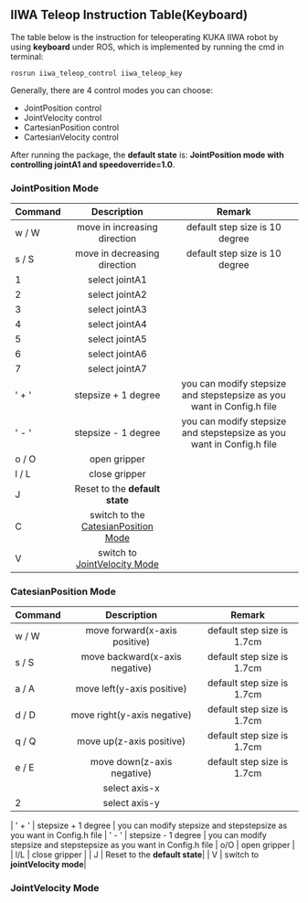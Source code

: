 
## IIWA Teleop Instruction Table(Keyboard)
The table below is the instruction for teleoperating KUKA IIWA robot by using **keyboard** under ROS, which is implemented by running the cmd in terminal:

`rosrun iiwa_teleop_control iiwa_teleop_key`

Generally, there are 4 control modes you can choose:
* JointPosition control
* JointVelocity control
* CartesianPosition control 
* CartesianVelocity control

After running the package, the **default state** is: **JointPosition mode with controlling jointA1 and speedoverride=1.0**.
### JointPosition Mode<a name="JP"></a>

| Command        |     Description      |Remark   |
| ------------- |:-------------:| :-----:|
| w / W      |  move in increasing direction | default step size is 10 degree |
| s / S      | move in decreasing direction  |   default step size is 10 degree |
| 1  | select  jointA1 | 
| 2  | select jointA2 | 
| 3  | select jointA3 | 
| 4  | select jointA4 | 
| 5  | select jointA5 | 
| 6  | select jointA6 | 
| 7  | select jointA7 | 
| ' + ' | stepsize + 1 degree | you can modify stepsize and stepstepsize as you want in Config.h file
| ' - ' | stepsize - 1 degree | you can modify stepsize and stepstepsize as you want in Config.h file
| o / O | open gripper | 
| l / L  | close gripper | 
| J | Reset to the **default state**|
| C | switch to the [CatesianPosition Mode](#CP) |
| V | switch to [JointVelocity Mode](#JV)|


### CatesianPosition Mode <a name="CP"></a>

| Command        |     Description      |Remark   |
| ------------- |:-------------:| :-----:|
| w / W      |  move forward(x-axis positive) | default step size is 1.7cm |
| s / S      | move backward(x-axis negative)  |   default step size is 1.7cm |
| a / A      | move left(y-axis positive)  |   default step size is 1.7cm |
| d / D      | move right(y-axis negative)  |   default step size is 1.7cm |
| q / Q      | move up(z-axis positive)  |   default step size is 1.7cm |
| e / E      | move down(z-axis negative)  |   default step size is 1.7cm |
|   | select  axis-x | 
| 2  | select axis-y | 

| ' + ' | stepsize + 1 degree | you can modify stepsize and stepstepsize as you want in Config.h file
| ' - ' | stepsize - 1 degree | you can modify stepsize and stepstepsize as you want in Config.h file
| o/O | open gripper | 
| l/L  | close gripper | 
| J | Reset to the **default state**|
| V | switch to **jointVelocity mode**|


### JointVelocity Mode <a name="JV"></a>
